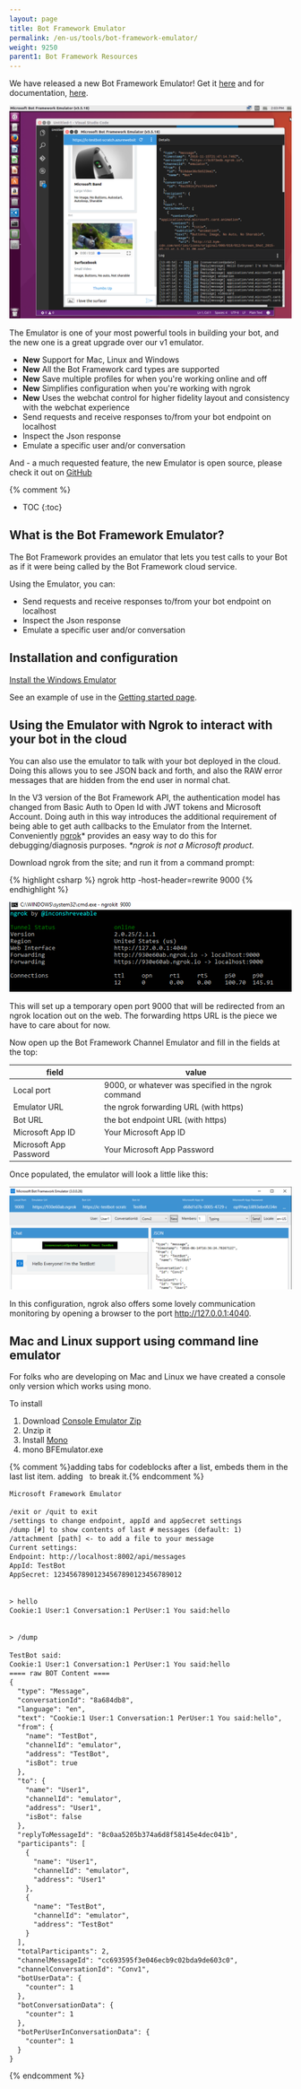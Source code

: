 ```yaml
---
layout: page
title: Bot Framework Emulator
permalink: /en-us/tools/bot-framework-emulator/
weight: 9250
parent1: Bot Framework Resources
---
```


We have released a new Bot Framework Emulator! Get it [here](https://emulator.botframework.com/) and for documentation, [here](https://github.com/microsoft/botframework-emulator/wiki/Getting-Started). 

![Bot Framework Emulator running on Ubuntu](/en-us/images/emulator/newemulator-ubuntu.png)

The Emulator is one of your most powerful tools in building your bot, and the new one is a great upgrade over our v1 emulator.

* **New** Support for Mac, Linux and Windows
* **New** All the Bot Framework card types are supported
* **New** Save multiple profiles for when you're working online and off
* **New** Simplifies configuration when you're working with ngrok
* **New** Uses the webchat control for higher fidelity layout and consistency with the webchat experience
* Send requests and receive responses to/from your bot endpoint on localhost
* Inspect the Json response
* Emulate a specific user and/or conversation

<div>And - a much requested feature, the new Emulator is open source, please check it out on <a href="https://github.com/Microsoft/BotFramework-Emulator" target="_blank">GitHub</a></div>

{% comment %}
* TOC
{:toc}

## What is the Bot Framework Emulator?
The Bot Framework provides an emulator that lets you test calls to your Bot as if it were being called by the Bot Framework cloud service. 

Using the Emulator, you can:

* Send requests and receive responses to/from your bot endpoint on localhost
* Inspect the Json response
* Emulate a specific user and/or conversation

## Installation and configuration

[Install the Windows Emulator](https://aka.ms/bf-bc-emulator)
 
See an example of use in the [Getting started page](/en-us/csharp/builder/sdkreference/gettingstarted.html#emulator).

## Using the Emulator with Ngrok to interact with your bot in the cloud
You can also use the emulator to talk with your bot deployed in the cloud.  Doing this allows you to see JSON back and forth, and also the RAW
error messages that are hidden from the end user in normal chat.

In the V3 version of the Bot Framework API, the authentication model has changed from Basic Auth to Open Id with JWT tokens and Microsoft Account. 
Doing auth in this way introduces the additional requirement of being able to get auth callbacks to the Emulator from the Internet.  Conveniently
[ngrok](https://ngrok.com/)\* provides an easy way to do this for debugging/diagnosis purposes. *\*ngrok is not a Microsoft product.*

Download ngrok from the site; and run it from a command prompt:

{% highlight csharp %}
    ngrok http -host-header=rewrite 9000
{% endhighlight %}

![Getting ngrok running](/en-us/images/emulator/emulator-ngrok-config.png)

This will set up a temporary open port 9000 that will be redirected from an ngrok location out on the web. The forwarding https URL is the 
piece we have to care about for now.

Now open up the Bot Framework Channel Emulator and fill in the fields at the top:

| field | value |
|-------|-------|
| Local port | 9000, or whatever was specified in the ngrok command |
| Emulator URL | the ngrok forwarding URL (with https) |
| Bot URL | the bot endpoint URL (with https) |
| Microsoft App ID | Your Microsoft App ID |
| Microsoft App Password | Your Microsoft App Password |

Once populated, the emulator will look a little like this:

![Emulator configured for cloud debugging](/en-us/images/emulator/emulator-testbot-cloud-config.png)

In this configuration, ngrok also offers some lovely communication monitoring by opening a browser to the port http://127.0.0.1:4040.

## Mac and Linux support using command line emulator
For folks who are developing on Mac and Linux we have created a console only version which works using mono. 

To install

1. Download [Console Emulator Zip](https://aka.ms/bfemulator)
2. Unzip it
3. Install [Mono](http://www.mono-project.com/download/#download-mac)
4. mono BFEmulator.exe

{% comment %}adding tabs for codeblocks after a list, embeds them in the last list item. adding &nbsp; to break it.{% endcomment %}
&nbsp;

    Microsoft Framework Emulator
    
    /exit or /quit to exit
    /settings to change endpoint, appId and appSecret settings
    /dump [#] to show contents of last # messages (default: 1)
    /attachment [path] <- to add a file to your message
    Current settings:
    Endpoint: http://localhost:8002/api/messages
    AppId: TestBot
    AppSecret: 12345678901234567890123456789012
              

    > hello
    Cookie:1 User:1 Conversation:1 PerUser:1 You said:hello


    > /dump

    TestBot said:
    Cookie:1 User:1 Conversation:1 PerUser:1 You said:hello
    ==== raw BOT Content ====
    {
      "type": "Message",
      "conversationId": "8a684db8",
      "language": "en",
      "text": "Cookie:1 User:1 Conversation:1 PerUser:1 You said:hello",
      "from": {
        "name": "TestBot",
        "channelId": "emulator",
        "address": "TestBot",
        "isBot": true
      },
      "to": {
        "name": "User1",
        "channelId": "emulator",
        "address": "User1",
        "isBot": false
      },
      "replyToMessageId": "8c0aa5205b374a6d8f58145e4dec041b",
      "participants": [
        {
          "name": "User1",
          "channelId": "emulator",
          "address": "User1"
        },
        {
          "name": "TestBot",
          "channelId": "emulator",
          "address": "TestBot"
        }
      ],
      "totalParticipants": 2,
      "channelMessageId": "cc693595f3e046ecb9c02bda9de603c0",
      "channelConversationId": "Conv1",
      "botUserData": {
        "counter": 1
      },
      "botConversationData": {
        "counter": 1
      },
      "botPerUserInConversationData": {
        "counter": 1
      }
    }

{% endcomment %}
